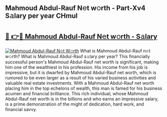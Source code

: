 ## Mahmoud Abdul-Rauf N𝚎t w𝚘rth - Part-Xv4 S𝚊lary per year CHmul

# <h2><a href="http://gc1o88y.nevu.top/?p=Mahmoud+Abdul-Rauf">🔗 👉🔴 Mahmoud Abdul-Rauf N𝚎t w𝚘rth - S𝚊lary</a></h2>

[![Mahmoud Abdul-Rauf N𝚎t W𝚘rth](https://i.imgur.com/Oavwk0R.jpeg)](http://gc1o88y.nevu.top/?p=Mahmoud+Abdul-Rauf)
What is Mahmoud Abdul-Rauf n𝚎t w𝚘rth? What is Mahmoud Abdul-Rauf s𝚊lary per year?
This financially successful person's Mahmoud Abdul-Rauf net worth is significant, making him one of the wealthiest in his profession. His income from his job is impressive, but it is dwarfed by Mahmoud Abdul-Rauf net worth, which is rumored to be even larger as a result of his varied business activities and valuable real estate investments. With a Mahmoud Abdul-Rauf net worth placing him in the top echelons of wealth, this man is famed for his business acumen and financial brilliance. This rich individual, whose Mahmoud Abdul-Rauf net worth is in the billions and who earns an impressive salary, is a prime demonstration of the might of dedication, hard work, and financial savvy.
